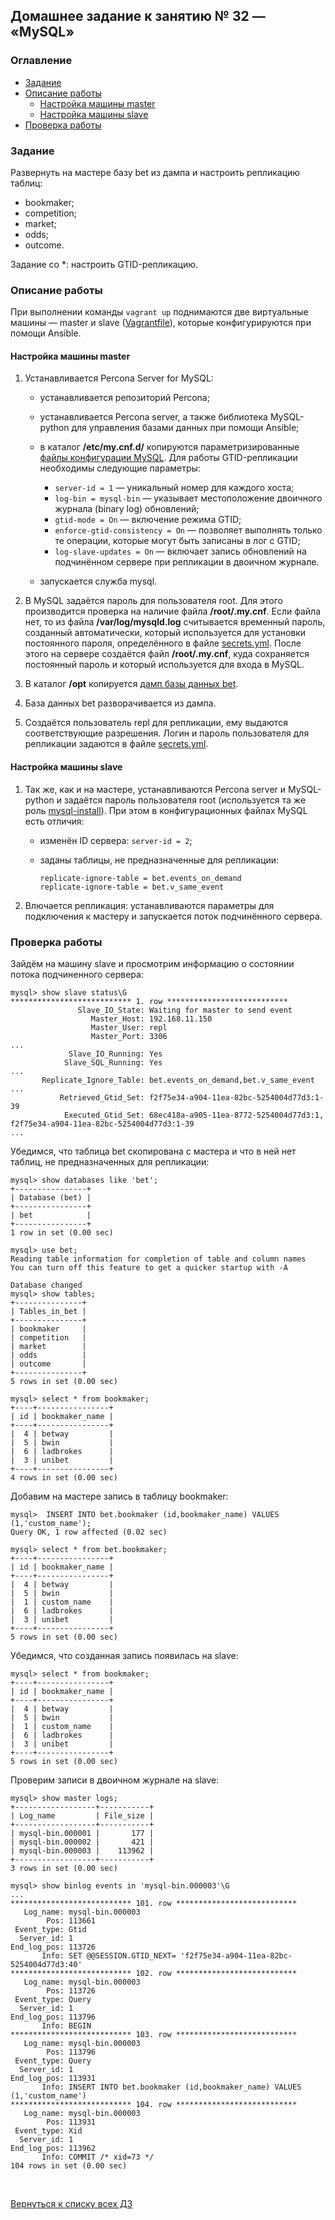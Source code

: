 ## Домашнее задание к занятию № 32 — «MySQL»    <!-- omit in toc -->

### Оглавление  <!-- omit in toc -->

- [Задание](#задание)
- [Описание работы](#описание-работы)
  - [Настройка машины master](#настройка-машины-master)
  - [Настройка машины slave](#настройка-машины-slave)
- [Проверка работы](#проверка-работы)

### Задание

Развернуть на мастере базу bet из дампа и настроить репликацию таблиц:
  - bookmaker;
  - competition;
  - market;
  - odds;
  - outcome.

Задание со *: настроить GTID-репликацию.

### Описание работы

При выполнении команды `vagrant up` поднимаются две виртуальные машины — master и slave ([Vagrantfile](Vagrantfile)), которые конфигурируются при помощи Ansible.

#### Настройка машины master

1. Устанавливается Percona Server for MySQL:
   - устанавливается репозиторий Percona;
   - устанавливается Percona server, а также библиотека MySQL-python для управления базами данных при помощи Ansible;
   - в каталог **/etc/my.cnf.d/** копируются параметризированные [файлы конфигурации MySQL](provisioning/roles/mysql-install/templates/my.cnf.d). Для работы GTID-репликации необходимы следующие параметры:
     - `server-id = 1` — уникальный номер для каждого хоста;
     - `log-bin = mysql-bin` — указывает местоположение двоичного журнала (binary log) обновлений;
     - `gtid-mode = On` — включение режима GTID;
     - `enforce-gtid-consistency = On` — позволяет выполнять только те операции, которые могут быть записаны в лог с GTID;
     - `log-slave-updates = On` — включает запись обновлений на подчинённом сервере при репликации в двоичном журнале.

   - запускается служба mysql.

2. В MySQL задаётся пароль для пользователя root. Для этого производится проверка на наличие файла **/root/.my.cnf**. Если файла нет, то из файла **/var/log/mysqld.log** считывается временный пароль, созданный автоматически, который используется для установки постоянного пароля, определённого в файле [secrets.yml](provisioning/secrets.yml). После этого на сервере создаётся файл **/root/.my.cnf**, куда сохраняется постоянный пароль и который используется для входа в MySQL.
3. В каталог **/opt** копируется [дамп базы данных bet](provisioning/roles/init-master/files/bet.dmp).
4. База данных bet разворачивается из дампа.
5. Создаётся пользователь repl для репликации, ему выдаются соответствующие разрешения. Логин и пароль пользователя для репликации задаются в файле [secrets.yml](provisioning/secrets.yml).

#### Настройка машины slave

1. Так же, как и на мастере, устанавливаются Percona server и MySQL-python и задаётся пароль пользователя root (используется та же роль [mysql-install](provisioning/roles/mysql-install)). При этом в конфигурационных файлах MySQL есть отличия:
   - изменён ID сервера: `server-id = 2`;
   - заданы таблицы, не предназначенные для репликации:
    
     ```
     replicate-ignore-table = bet.events_on_demand
     replicate-ignore-table = bet.v_same_event
     ```

2. Влючается репликация: устанавливаются параметры для подключения к мастеру и запускается поток подчинённого сервера.

### Проверка работы

Зайдём на машину slave и просмотрим информацию о состоянии потока подчиненного сервера:

```console
mysql> show slave status\G
*************************** 1. row ***************************
               Slave_IO_State: Waiting for master to send event
                  Master_Host: 192.168.11.150
                  Master_User: repl
                  Master_Port: 3306
...
             Slave_IO_Running: Yes
            Slave_SQL_Running: Yes
...
       Replicate_Ignore_Table: bet.events_on_demand,bet.v_same_event
...
           Retrieved_Gtid_Set: f2f75e34-a904-11ea-82bc-5254004d77d3:1-39
            Executed_Gtid_Set: 68ec418a-a905-11ea-8772-5254004d77d3:1,
f2f75e34-a904-11ea-82bc-5254004d77d3:1-39
...
```

Убедимся, что таблица bet скопирована с мастера и что в ней нет таблиц, не предназначенных для репликации:

```console
mysql> show databases like 'bet';
+----------------+
| Database (bet) |
+----------------+
| bet            |
+----------------+
1 row in set (0.00 sec)

mysql> use bet;
Reading table information for completion of table and column names
You can turn off this feature to get a quicker startup with -A

Database changed
mysql> show tables;
+---------------+
| Tables_in_bet |
+---------------+
| bookmaker     |
| competition   |
| market        |
| odds          |
| outcome       |
+---------------+
5 rows in set (0.00 sec)

mysql> select * from bookmaker;
+----+----------------+
| id | bookmaker_name |
+----+----------------+
|  4 | betway         |
|  5 | bwin           |
|  6 | ladbrokes      |
|  3 | unibet         |
+----+----------------+
4 rows in set (0.00 sec)
```

Добавим на мастере запись в таблицу bookmaker:

```console
mysql>  INSERT INTO bet.bookmaker (id,bookmaker_name) VALUES (1,'custom_name');
Query OK, 1 row affected (0.02 sec)

mysql> select * from bet.bookmaker;
+----+----------------+
| id | bookmaker_name |
+----+----------------+
|  4 | betway         |
|  5 | bwin           |
|  1 | custom_name    |
|  6 | ladbrokes      |
|  3 | unibet         |
+----+----------------+
5 rows in set (0.00 sec)
```

Убедимся, что созданная запись появилась на slave:

```console
mysql> select * from bookmaker;
+----+----------------+
| id | bookmaker_name |
+----+----------------+
|  4 | betway         |
|  5 | bwin           |
|  1 | custom_name    |
|  6 | ladbrokes      |
|  3 | unibet         |
+----+----------------+
5 rows in set (0.00 sec)
```

Проверим записи в двоичном журнале на slave:

```console
mysql> show master logs;
+------------------+-----------+
| Log_name         | File_size |
+------------------+-----------+
| mysql-bin.000001 |       177 |
| mysql-bin.000002 |       421 |
| mysql-bin.000003 |    113962 |
+------------------+-----------+
3 rows in set (0.00 sec)

mysql> show binlog events in 'mysql-bin.000003'\G
...
*************************** 101. row ***************************
   Log_name: mysql-bin.000003
        Pos: 113661
 Event_type: Gtid
  Server_id: 1
End_log_pos: 113726
       Info: SET @@SESSION.GTID_NEXT= 'f2f75e34-a904-11ea-82bc-5254004d77d3:40'
*************************** 102. row ***************************
   Log_name: mysql-bin.000003
        Pos: 113726
 Event_type: Query
  Server_id: 1
End_log_pos: 113796
       Info: BEGIN
*************************** 103. row ***************************
   Log_name: mysql-bin.000003
        Pos: 113796
 Event_type: Query
  Server_id: 1
End_log_pos: 113931
       Info: INSERT INTO bet.bookmaker (id,bookmaker_name) VALUES (1,'custom_name')
*************************** 104. row ***************************
   Log_name: mysql-bin.000003
        Pos: 113931
 Event_type: Xid
  Server_id: 1
End_log_pos: 113962
       Info: COMMIT /* xid=73 */
104 rows in set (0.00 sec)
```

<br/>

[Вернуться к списку всех ДЗ](../README.md)
